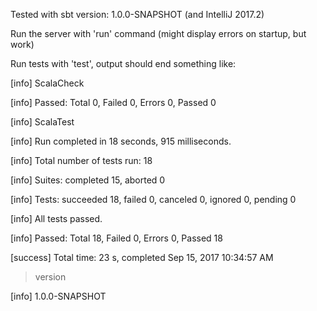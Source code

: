 Tested with sbt version: 1.0.0-SNAPSHOT (and IntelliJ 2017.2)

Run the server with 'run' command (might display errors on startup, but work)

Run tests with 'test', output should end something like:

[info] ScalaCheck

[info] Passed: Total 0, Failed 0, Errors 0, Passed 0

[info] ScalaTest

[info] Run completed in 18 seconds, 915 milliseconds.

[info] Total number of tests run: 18

[info] Suites: completed 15, aborted 0

[info] Tests: succeeded 18, failed 0, canceled 0, ignored 0, pending 0

[info] All tests passed.

[info] Passed: Total 18, Failed 0, Errors 0, Passed 18

[success] Total time: 23 s, completed Sep 15, 2017 10:34:57 AM


> version

[info] 1.0.0-SNAPSHOT